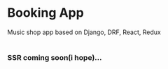 # Booking App
Music shop app based on Django, DRF, React, Redux<br/><br />

### SSR coming soon(i hope)...
